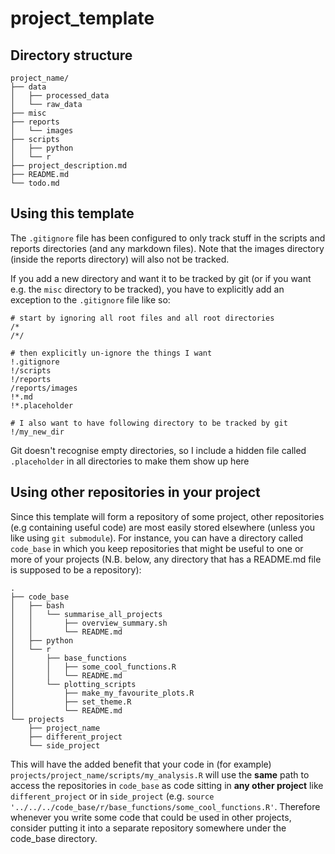 # project_template

## Directory structure

```
project_name/
├── data
│   ├── processed_data
│   └── raw_data
├── misc
├── reports
│   └── images
├── scripts
│   ├── python
│   └── r
├── project_description.md
├── README.md
└── todo.md
```

## Using this template
The `.gitignore` file has been configured to only track stuff in the scripts
and reports directories (and any markdown files). Note that the images 
directory (inside the reports directory) will also not be tracked.

If you add a new directory and want it to be tracked by git (or if you want
e.g. the `misc` directory to be tracked), you have to explicitly add an
exception to the `.gitignore`  file like so:

```
# start by ignoring all root files and all root directories
/*
/*/

# then explicitly un-ignore the things I want
!.gitignore
!/scripts
!/reports
/reports/images
!*.md
!*.placeholder

# I also want to have following directory to be tracked by git
!/my_new_dir
```

Git doesn't recognise empty directories, so I include a hidden file called
`.placeholder` in all directories to make them show up here

## Using other repositories in your project
Since this template will form a repository of some project, other repositories
(e.g containing useful code) are most easily stored elsewhere (unless you like
using `git submodule`). For instance, you can have a directory called
`code_base` in which you keep repositories that might be useful to one or more
of your projects (N.B. below, any directory that has a README.md file is
supposed to be a repository):

```
.
├── code_base
│   ├── bash
│   │   └── summarise_all_projects
│   │       ├── overview_summary.sh
│   │       └── README.md
│   ├── python
│   └── r
│       ├── base_functions
│       │   ├── some_cool_functions.R
│       │   └── README.md
│       └── plotting_scripts
│           ├── make_my_favourite_plots.R
│           ├── set_theme.R
│           └── README.md
└── projects
    ├── project_name
    ├── different_project
    └── side_project
```

This will have the added benefit that your code in (for example)
`projects/project_name/scripts/my_analysis.R` will use the **same** path to
access the repositories in `code_base` as code sitting in **any other project**
like `different_project` or in `side_project` (e.g. `source
'../../../code_base/r/base_functions/some_cool_functions.R'`. Therefore
whenever you write some code that could be used in other projects, consider
putting it into a separate repository somewhere under the code_base directory. 
